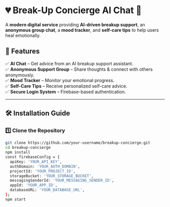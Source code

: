 # 💔 Break-Up Concierge AI Chat 💬

A **modern digital service** providing **AI-driven breakup support**, an **anonymous group chat**, a **mood tracker**, and **self-care tips** to help users heal emotionally.

## 🚀 Features

✅ **AI Chat** – Get advice from an AI breakup support assistant.  
✅ **Anonymous Support Group** – Share thoughts & connect with others anonymously.  
✅ **Mood Tracker** – Monitor your emotional progress.  
✅ **Self-Care Tips** – Receive personalized self-care advice.  
✅ **Secure Login System** – Firebase-based authentication.  

---

## 🛠 Installation Guide

### 1️⃣ Clone the Repository
```sh
git clone https://github.com/your-username/breakup-concierge.git
cd breakup-concierge
npm install
const firebaseConfig = {
  apiKey: 'YOUR_API_KEY',
  authDomain: 'YOUR_AUTH_DOMAIN',
  projectId: 'YOUR_PROJECT_ID',
  storageBucket: 'YOUR_STORAGE_BUCKET',
  messagingSenderId: 'YOUR_MESSAGING_SENDER_ID',
  appId: 'YOUR_APP_ID',
  databaseURL: 'YOUR_DATABASE_URL',
};
npm start
